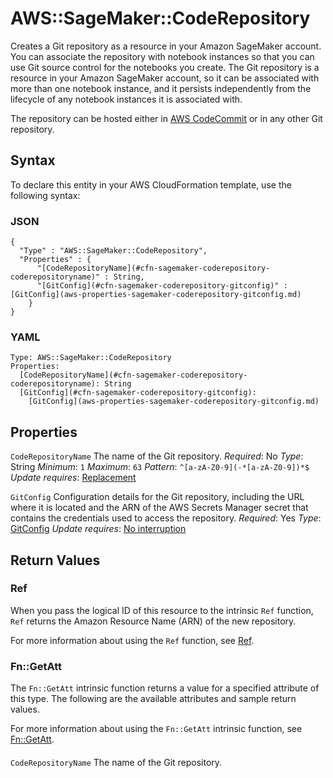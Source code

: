 # AWS::SageMaker::CodeRepository<a name="aws-resource-sagemaker-coderepository"></a>

Creates a Git repository as a resource in your Amazon SageMaker account\. You can associate the repository with notebook instances so that you can use Git source control for the notebooks you create\. The Git repository is a resource in your Amazon SageMaker account, so it can be associated with more than one notebook instance, and it persists independently from the lifecycle of any notebook instances it is associated with\.

The repository can be hosted either in [AWS CodeCommit](https://docs.aws.amazon.com/codecommit/latest/userguide/welcome.html) or in any other Git repository\.

## Syntax<a name="aws-resource-sagemaker-coderepository-syntax"></a>

To declare this entity in your AWS CloudFormation template, use the following syntax:

### JSON<a name="aws-resource-sagemaker-coderepository-syntax.json"></a>

```
{
  "Type" : "AWS::SageMaker::CodeRepository",
  "Properties" : {
      "[CodeRepositoryName](#cfn-sagemaker-coderepository-coderepositoryname)" : String,
      "[GitConfig](#cfn-sagemaker-coderepository-gitconfig)" : [GitConfig](aws-properties-sagemaker-coderepository-gitconfig.md)
    }
}
```

### YAML<a name="aws-resource-sagemaker-coderepository-syntax.yaml"></a>

```
Type: AWS::SageMaker::CodeRepository
Properties:
  [CodeRepositoryName](#cfn-sagemaker-coderepository-coderepositoryname): String
  [GitConfig](#cfn-sagemaker-coderepository-gitconfig):
    [GitConfig](aws-properties-sagemaker-coderepository-gitconfig.md)
```

## Properties<a name="aws-resource-sagemaker-coderepository-properties"></a>

`CodeRepositoryName`  <a name="cfn-sagemaker-coderepository-coderepositoryname"></a>
The name of the Git repository\.
*Required*: No
*Type*: String
*Minimum*: `1`
*Maximum*: `63`
*Pattern*: `^[a-zA-Z0-9](-*[a-zA-Z0-9])*$`
*Update requires*: [Replacement](https://docs.aws.amazon.com/AWSCloudFormation/latest/UserGuide/using-cfn-updating-stacks-update-behaviors.html#update-replacement)

`GitConfig`  <a name="cfn-sagemaker-coderepository-gitconfig"></a>
Configuration details for the Git repository, including the URL where it is located and the ARN of the AWS Secrets Manager secret that contains the credentials used to access the repository\.
*Required*: Yes
*Type*: [GitConfig](aws-properties-sagemaker-coderepository-gitconfig.md)
*Update requires*: [No interruption](https://docs.aws.amazon.com/AWSCloudFormation/latest/UserGuide/using-cfn-updating-stacks-update-behaviors.html#update-no-interrupt)

## Return Values<a name="aws-resource-sagemaker-coderepository-return-values"></a>

### Ref<a name="aws-resource-sagemaker-coderepository-return-values-ref"></a>

 When you pass the logical ID of this resource to the intrinsic `Ref` function, `Ref` returns the Amazon Resource Name \(ARN\) of the new repository\.

For more information about using the `Ref` function, see [Ref](https://docs.aws.amazon.com/AWSCloudFormation/latest/UserGuide/intrinsic-function-reference-ref.html)\.

### Fn::GetAtt<a name="aws-resource-sagemaker-coderepository-return-values-fn--getatt"></a>

The `Fn::GetAtt` intrinsic function returns a value for a specified attribute of this type\. The following are the available attributes and sample return values\.

For more information about using the `Fn::GetAtt` intrinsic function, see [Fn::GetAtt](https://docs.aws.amazon.com/AWSCloudFormation/latest/UserGuide/intrinsic-function-reference-getatt.html)\.

#### <a name="aws-resource-sagemaker-coderepository-return-values-fn--getatt-fn--getatt"></a>

`CodeRepositoryName`  <a name="CodeRepositoryName-fn::getatt"></a>
The name of the Git repository\.
